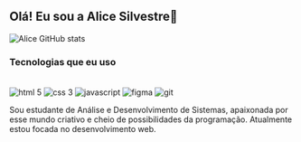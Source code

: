 ## Olá! Eu sou a Alice Silvestre👋

![Alice GitHub stats](https://github-readme-stats-eta-navy-58.vercel.app/api?username=Alice-Silvestre&show_icons=true&theme=dracula)


### Tecnologias que eu uso
<div style="display: inline-block"> <br/>
  <img src="https://img.shields.io/badge/HTML5-E34F26?style=for-the-badge&logo=html5&logoColor=white" alt="html 5" align="center"> 
  <img src="https://img.shields.io/badge/CSS3-1572B6?style=for-the-badge&logo=css3&logoColor=white" alt="css 3" align="center"> 
  <img src="https://img.shields.io/badge/JavaScript-F7DF1E?style=for-the-badge&logo=javascript&logoColor=black" alt="javascript" align="center"> 
  <img src="https://img.shields.io/badge/Figma-F24E1E?style=for-the-badge&logo=figma&logoColor=white" alt="figma" align="center"> 
  <img src="https://img.shields.io/badge/GIT-E44C30?style=for-the-badge&logo=git&logoColor=white" alt="git" align="center">
</div> <br/>

Sou estudante de Análise e Desenvolvimento de Sistemas, apaixonada por esse mundo criativo e cheio de possibilidades da programação. Atualmente estou focada no desenvolvimento web.
